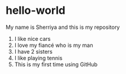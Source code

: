 # hello-world
My name is Sherriya and this is my repository

1. I like nice cars
2. I love my fiancé who is my man 
3. I have 2 sisters
4. I like playing tennis
5. This is my first time using GitHub
